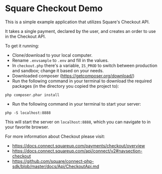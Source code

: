 Square Checkout Demo
=========================

This is a simple example application that utilizes Square's Checkout API.

It takes a single payment, declared by the user, and creates an order to use in the Checkout API.

To get it running:

* Clone/download to your local computer.
* Rename `.envsample` to `.env` and fill in the values.
* In `checkout.php` there's a variable, `IS_PROD` to switch between production and sandbox; change it based on your needs.
* Downloaded composer (https://getcomposer.org/download/)
* Run the following command in your terminal to download the required packages (in the directory you copied the project to):
```
php composer.phar install
```
* Run the following command in your terminal to start your server:
```
php -S localhost:8888
```

This will start the server on `localhost:8888`, which you can navigate to in your favorite browser.

For more information about Checkout please visit: 
* https://docs.connect.squareup.com/payments/checkout/overview
* https://docs.connect.squareup.com/api/connect/v2#navsection-checkout
* https://github.com/square/connect-php-sdk/blob/master/docs/Api/CheckoutApi.md

